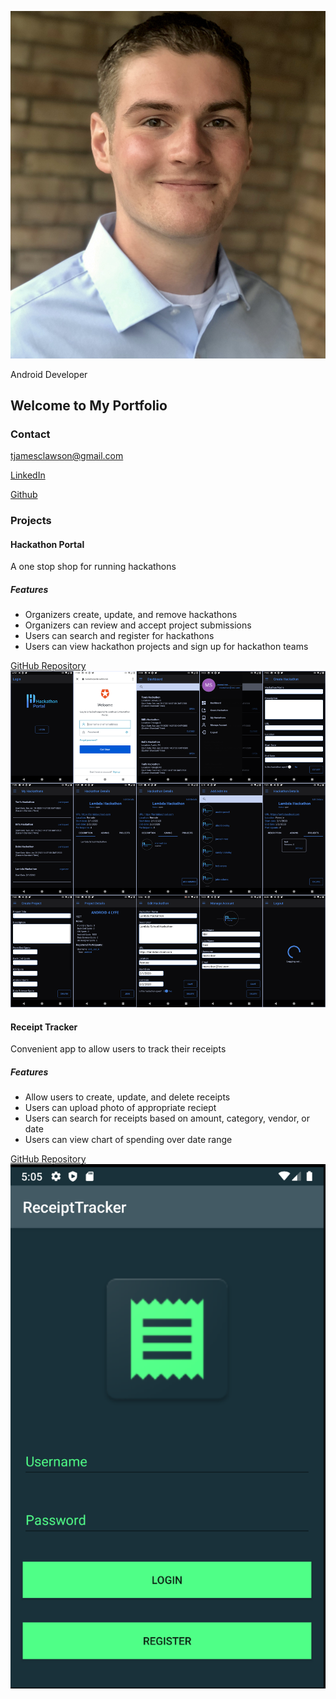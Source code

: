 
![profile picture](IMG_1356.jpg)

Android Developer


## Welcome to My Portfolio

### Contact
tjamesclawson@gmail.com

[LinkedIn](https://www.linkedin.com/in/tyler-clawson-54a881160/)

[Github](https://github.com/tjclawson)


### Projects
#### Hackathon Portal
A one stop shop for running hackathons
##### Features
- Organizers create, update, and remove hackathons
- Organizers can review and accept project submissions
- Users can search and register for hackathons
- Users can view hackathon projects and sign up for hackathon teams

[GitHub Repository](https://github.com/Lambda-School-Labs/hackathon-portal-android)
![hackathon screenshots](screenshots.png)


#### Receipt Tracker
Convenient app to allow users to track their receipts
##### Features
- Allow users to create, update, and delete receipts
- Users can upload photo of appropriate reciept
- Users can search for receipts based on amount, category, vendor, or date
- Users can view chart of spending over date range

[GitHub Repository](https://github.com/Build-Week-ReceiptTracker/Android)
![receipt tracker screenshot](image%20(36).png)
